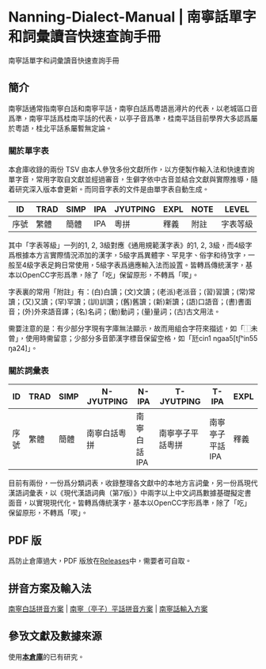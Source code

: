 <div lang="zh-HK">

# Nanning-Dialect-Manual | 南寧話單字和詞彙讀音快速查詢手冊

南寧話單字和詞彙讀音快速查詢手冊

## 簡介

南寧話通常指南寧白話和南寧平話，南寧白話爲粵語邕潯片的代表，以老城區口音爲準，南寧平話爲桂南平話的代表，以亭子音爲準，桂南平話目前學界大多認爲屬於粵語，桂北平話系屬暫無定論。

### 關於單字表

本倉庫收錄的兩份 TSV 由本人參攷多份文獻所作，以方便製作輸入法和快速查詢單字音，常用字取自文獻並經過審音，生僻字依中古音並結合文獻與實際推導，隨着研究深入版本會更新。而同音字表的文件是由單字表自動生成。

ID|TRAD|SIMP|IPA|JYUTPING|EXPL|NOTE|LEVEL
---|---|---|---|---|---|---|---
序號|繁體|簡體|IPA|粵拼|釋義|附註|字表等級

其中「字表等級」一列的1, 2, 3級對應《通用規範漢字表》的1, 2, 3級，而4級字爲根據本方言實際情況添加的漢字，5級字爲異體字、罕見字、俗字和待攷字，一般至4級字表足夠日常使用，5級字表爲適應輸入法而設置。皆轉爲傳統漢字，基本以OpenCC字形爲準，除了「吃」保留原形，不轉爲「喫」。

字表裏的常用「附註」有：(白)白讀；(文)文讀；(老派)老派音；(習)習讀；(常)常讀；(又)又讀；(罕)罕讀；(訓)訓讀；(舊)舊讀；(新)新讀；(語)口語音；(書)書面音；(外)外來語音譯；(名)名詞；(動)動詞；(量)量詞；(古)古文用法。

需要注意的是：有少部分字現有字庫無法顯示，故而用組合字符來描述，如「⿰未曾」，使用時需留意；少部分多音節漢字標音保留空格，如「瓩cin1 ngaa5[tʃʰin55 ŋa24]」。

### 關於詞彙表

ID|TRAD|SIMP|N-JYUTPING|N-IPA|T-JYUTPING|T-IPA|EXPL
---|---|---|---|---|---|---|---
序號|繁體|簡體|南寧白話粵拼|南寧白話IPA|南寧亭子平話粵拼|南寧亭子平話IPA|釋義

目前有兩份，一份爲分類詞表，收錄整理各文獻中的本地方言詞彙，另一份爲現代漢語詞彙表，以《現代漢語詞典（第7版）》中兩字以上中文詞爲數據基礎擬定書面音，以實現現代化。皆轉爲傳統漢字，基本以OpenCC字形爲準，除了「吃」保留原形，不轉爲「喫」。

## PDF 版

爲防止倉庫過大，PDF 版放在[Releases](https://github.com/leimaau/Nanning-Dialect-Manual/releases)中，需要者可自取。

## 拼音方案及輸入法

[南寧白話拼音方案](https://leimaau.github.io/book/PHONETICIZE.html) | [南寧（亭子）平話拼音方案](https://leimaau.github.io/book/PHONETICIZE_bingwaa.html) | [南寧話輸入方案](https://github.com/leimaau/naamning_jyutping)

## 參攷文獻及數據來源

使用[**本倉庫**](https://github.com/leimaau/bookCollection)的已有研究。

</div>